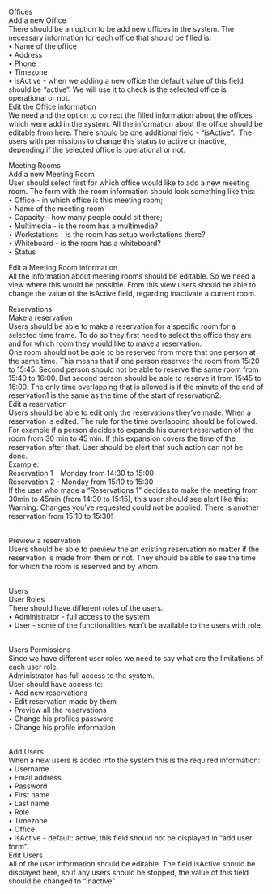 Offices<br />
Add a new Office <br />
There should be an option to be add new offices in the system. The necessary information for each office that should be filled is:<br />
    • Name of the office<br />
    • Address<br />
    • Phone<br />
    • Timezone<br />
    • isActive - when we adding a new office the default value of this field should be “active”. We will use it to check is the selected office is operational or not.<br />
Edit the Office information <br />
We need and the option to correct the filled information about the offices which were add in the system. All the information about the office should be editable from here. There should be one additional field - “isActive”.  The users with permissions to change this status to active or inactive, depending if the selected office is operational or not.  <br />

Meeting Rooms<br />
Add a new Meeting Room<br />
User should select first for which office would like to add a new meeting room. The form with the room information should look something like this:<br />
    • Office - in which office is this meeting room;<br />
    • Name of the meeting room<br />
    • Capacity - how many people could sit there;<br />
    • Multimedia - is the room has a multimedia?<br />
    • Workstations - is the room has setup workstations there?<br />
    • Whiteboard - is the room has a whiteboard?<br />
    • Status<br />

Edit a Meeting Room information<br />
All the information about meeting rooms should be editable. So we need a view where this would be possible. From this view users should be able to change the value of the isActive field, regarding inactivate a current room.<br />

Reservations<br />
Make a reservation<br />
Users should be able to make a reservation for a specific room for a selected time frame. To do so they first need to select the office they are and for which room they would like to make a reservation. <br />
One room should not be able to be reserved from more that one person at the same time. 
This means that if one person reserves the room from 15:20 to 15:45. Second person should not be able to reserve the same room from 15:40 to 16:00. But second person should be able to reserve it from 15:45 to 16:00. The only time overlapping that is allowed is if the minute of the end of reservation1 is the same as the time of the start of reservation2.
<br />
Edit a reservation<br />
Users should be able to edit only the reservations they’ve made. When a reservation is edited. The rule for the time overlapping should be followed. For example if a person decides to expands his current reservation of the room from 30 min to 45 min. If this expansion covers the time of the reservation after that. User should be alert that such action can not be done. <br />
Example:<br />
Reservation 1 - Monday from 14:30 to 15:00<br />
Reservation 2 - Monday from 15:10 to 15:30<br />
If the user who made a “Reservations 1” decides to make the meeting from 30min to 45min (from 14:30 to 15:15), this user should see alert like this:<br />
Warning: Changes you’ve requested could not be applied. There is another reservation from 15:10 to 15:30!<br /><br />

Preview a reservation<br />
Users should be able to preview the an existing reservation no matter if the reservation is made from them or not. They should be able to see the time for which the room is reserved and by whom. <br /><br />

Users<br />
User Roles<br />
There should have different roles of the users.<br />
    • Administrator - full access to the system<br />
    • User - some of the functionalities won’t be available to the users with role.<br /><br />

Users Permissions<br />
Since we have different user roles we need to say what are the limitations of each user role.<br />
Administrator has full access to the system.<br />
User should have access to:<br />
    • Add new reservations<br />
    • Edit reservation made by them<br />
    • Preview all the reservations <br />
    • Change his profiles password<br />
    • Change his profile information<br /><br />

Add Users<br />
When a new users is added into the system this is the required information:<br />
    • Username<br />
    • Email address<br />
    • Password<br />
    • First name<br />
    • Last name<br />
    • Role<br />
    • Timezone<br />
    • Office<br />
    • isActive - default: active, this field should not be displayed in “add user form”.<br />
Edit Users<br />
All of the user information should be editable. The field isActive should be displayed here, so if any users should be stopped, the value of this field should be changed to “inactive”
